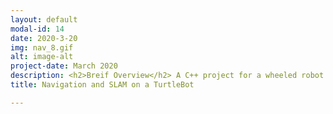 ```yaml
---
layout: default
modal-id: 14
date: 2020-3-20
img: nav_8.gif 
alt: image-alt
project-date: March 2020
description: <h2>Breif Overview</h2> A C++ project for a wheeled robot navigation and SLAM using a EKF filter was constructed from scratch and tested on a turtlebot.<h2>Detailed Explanation</h2> Kinematics for a wheeled robot navigation invloves estimating a robot's movement based control inputs applied. Here, a velocity control was used and the odometric state of the robot was estimated. However, a feedback control gives better results than a feed forward control and hence, the use of wheel encoders improves the accuracy in the robot state estimation. However, our modelling capacity is so limited that this is not useful for long term state estimation. Particulary, factors like wheel slip cannot be modelled through our simple model and the use of SLAM is the reliable solution for long term robot pose and map estimation. SLAM stands for Simultaneous Localisation and Mapping, which means that the robot builds a map and localises itself at the same time. While this is a Chicken and egg problem, several framework do exist for solving this problem reliably. One of the well established techniques for doing this is the use of Kalman filters. In this work, I implemented an Extended Kalman Filter. In short, an extended kalman filter uses a Taylor's series approximation for linearising the motion model and measurement model to preserve the gaussin posterior, an essential requirement for a Kalman Filter. It must be noted here, that choice of EKF SLAM was solely based on the problem requirement- for robot localisation in an environment with no / limited prior knowledge. Hence, a dense map is not genereated through this method. Infact, we get only a few landmarks points that are tracked throughout for state estimation. <h2> Work in Progress</h2> SLAM with known data association has been implemented and verified successfully verified under a gazebo simulation. Ground Truth for Landmarks were taken from the simulation. SLAM under an unknown environment with an unknown data association is a work in progress<h2> Code</h2> Code for this work can be found at <a href="https://github.com/senthilpalanisamy/NavigationProject" target="_blank">this github repo</a>
title: Navigation and SLAM on a TurtleBot

---
```

